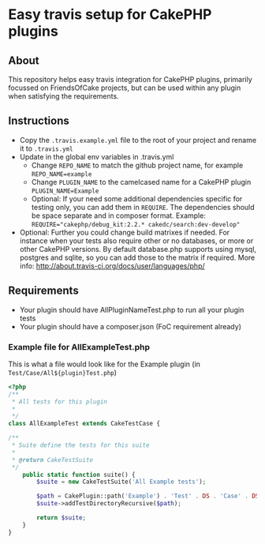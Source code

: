 # Easy travis setup for CakePHP plugins

## About

This repository helps easy travis integration for CakePHP plugins, primarily
focussed on FriendsOfCake projects, but can be used within any plugin when
satisfying the requirements.

## Instructions

- Copy the `.travis.example.yml` file to the root of your project and rename it
to `.travis.yml`
- Update in the global env variables in .travis.yml
  - Change `REPO_NAME` to match the github project name, for example `REPO_NAME=example`
  - Change `PLUGIN_NAME` to the camelcased name for a CakePHP plugin `PLUGIN_NAME=Example`
  - Optional: If your need some additional dependencies specific for testing only,
you can add them in `REQUIRE`. The dependencies should be space separate and in
composer format. Example: `REQUIRE="cakephp/debug_kit:2.2.* cakedc/search:dev-develop"`
- Optional: Further you could change build matrixes if needed. For instance when
your tests also require other or no databases, or more or other CakePHP versions.
By default database.php supports using mysql, postgres and sqlite, so you can
add those to the matrix if required.
More info: http://about.travis-ci.org/docs/user/languages/php/

## Requirements

- Your plugin should have AllPluginNameTest.php to run all your plugin tests
- Your plugin should have a composer.json (FoC requirement already)

### Example file for AllExampleTest.php

This is what a file would look like for the Example plugin (in `Test/Case/All${plugin}Test.php`)

```php
<?php
/**
 * All tests for this plugin
 *
 */
class AllExampleTest extends CakeTestCase {

/**
 * Suite define the tests for this suite
 *
 * @return CakeTestSuite
 */
	public static function suite() {
		$suite = new CakeTestSuite('All Example tests');

		$path = CakePlugin::path('Example') . 'Test' . DS . 'Case' . DS;
		$suite->addTestDirectoryRecursive($path);

		return $suite;
	}
}
```
